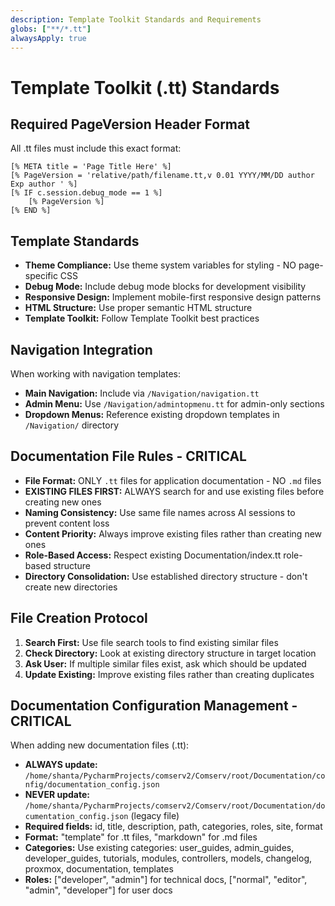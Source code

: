 ```yaml
---
description: Template Toolkit Standards and Requirements
globs: ["**/*.tt"]
alwaysApply: true
---
```


# Template Toolkit (.tt) Standards

## Required PageVersion Header Format
All .tt files must include this exact format:
```
[% META title = 'Page Title Here' %]
[% PageVersion = 'relative/path/filename.tt,v 0.01 YYYY/MM/DD author Exp author ' %]
[% IF c.session.debug_mode == 1 %]
    [% PageVersion %]
[% END %]
```

## Template Standards
- **Theme Compliance:** Use theme system variables for styling - NO page-specific CSS
- **Debug Mode:** Include debug mode blocks for development visibility
- **Responsive Design:** Implement mobile-first responsive design patterns
- **HTML Structure:** Use proper semantic HTML structure
- **Template Toolkit:** Follow Template Toolkit best practices

## Navigation Integration
When working with navigation templates:
- **Main Navigation:** Include via `/Navigation/navigation.tt`
- **Admin Menu:** Use `/Navigation/admintopmenu.tt` for admin-only sections
- **Dropdown Menus:** Reference existing dropdown templates in `/Navigation/` directory

## Documentation File Rules - CRITICAL
- **File Format:** ONLY `.tt` files for application documentation - NO `.md` files
- **EXISTING FILES FIRST:** ALWAYS search for and use existing files before creating new ones
- **Naming Consistency:** Use same file names across AI sessions to prevent content loss
- **Content Priority:** Always improve existing files rather than creating new ones
- **Role-Based Access:** Respect existing Documentation/index.tt role-based structure
- **Directory Consolidation:** Use established directory structure - don't create new directories

## File Creation Protocol
1. **Search First:** Use file search tools to find existing similar files
2. **Check Directory:** Look at existing directory structure in target location
3. **Ask User:** If multiple similar files exist, ask which should be updated
4. **Update Existing:** Improve existing files rather than creating duplicates

## Documentation Configuration Management - CRITICAL
When adding new documentation files (.tt):
- **ALWAYS update:** `/home/shanta/PycharmProjects/comserv2/Comserv/root/Documentation/config/documentation_config.json`
- **NEVER update:** `/home/shanta/PycharmProjects/comserv2/Comserv/root/Documentation/documentation_config.json` (legacy file)
- **Required fields:** id, title, description, path, categories, roles, site, format
- **Format:** "template" for .tt files, "markdown" for .md files
- **Categories:** Use existing categories: user_guides, admin_guides, developer_guides, tutorials, modules, controllers, models, changelog, proxmox, documentation, templates
- **Roles:** ["developer", "admin"] for technical docs, ["normal", "editor", "admin", "developer"] for user docs